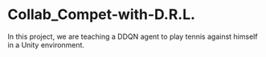 # Collab_Compet-with-D.R.L.
In this project, we are teaching a DDQN agent to play tennis against himself in a Unity environment.
